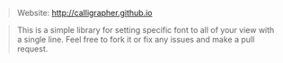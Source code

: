 > Website: http://calligrapher.github.io

> This is a simple library for setting specific font to all of your view with a single line.
Feel free to fork it or fix any issues and make a pull request.
